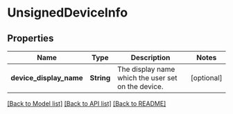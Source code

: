 # UnsignedDeviceInfo

## Properties

Name | Type | Description | Notes
------------ | ------------- | ------------- | -------------
**device_display_name** | **String** | The display name which the user set on the device. | [optional] 

[[Back to Model list]](../README.md#documentation-for-models) [[Back to API list]](../README.md#documentation-for-api-endpoints) [[Back to README]](../README.md)


